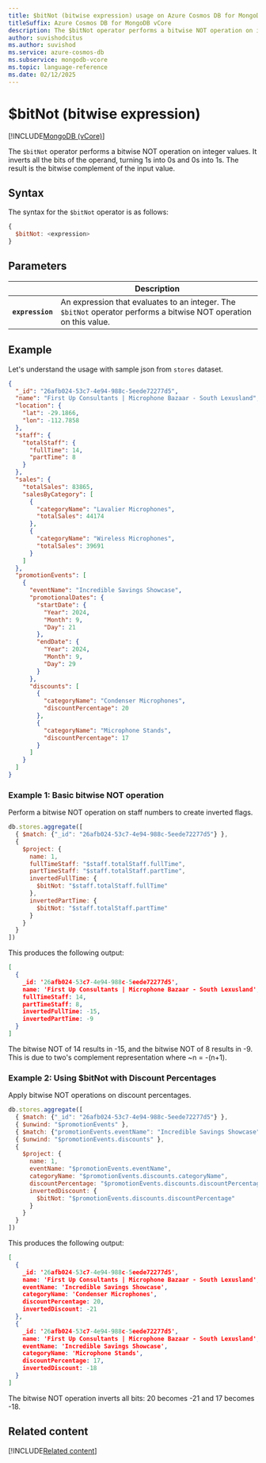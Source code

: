 ```yaml
---
title: $bitNot (bitwise expression) usage on Azure Cosmos DB for MongoDB vCore
titleSuffix: Azure Cosmos DB for MongoDB vCore
description: The $bitNot operator performs a bitwise NOT operation on integer values and returns the result as an integer.
author: suvishodcitus
ms.author: suvishod
ms.service: azure-cosmos-db
ms.subservice: mongodb-vcore
ms.topic: language-reference
ms.date: 02/12/2025
---
```


# $bitNot (bitwise expression)

[!INCLUDE[MongoDB (vCore)](~/reusable-content/ce-skilling/azure/includes/cosmos-db/includes/appliesto-mongodb-vcore.md)]

The `$bitNot` operator performs a bitwise NOT operation on integer values. It inverts all the bits of the operand, turning 1s into 0s and 0s into 1s. The result is the bitwise complement of the input value.

## Syntax

The syntax for the `$bitNot` operator is as follows:

```javascript
{
  $bitNot: <expression>
}
```

## Parameters

| | Description |
| --- | --- |
| **`expression`** | An expression that evaluates to an integer. The `$bitNot` operator performs a bitwise NOT operation on this value. |

## Example

Let's understand the usage with sample json from `stores` dataset.

```json
{
  "_id": "26afb024-53c7-4e94-988c-5eede72277d5",
  "name": "First Up Consultants | Microphone Bazaar - South Lexusland",
  "location": {
    "lat": -29.1866,
    "lon": -112.7858
  },
  "staff": {
    "totalStaff": {
      "fullTime": 14,
      "partTime": 8
    }
  },
  "sales": {
    "totalSales": 83865,
    "salesByCategory": [
      {
        "categoryName": "Lavalier Microphones",
        "totalSales": 44174
      },
      {
        "categoryName": "Wireless Microphones",
        "totalSales": 39691
      }
    ]
  },
  "promotionEvents": [
    {
      "eventName": "Incredible Savings Showcase",
      "promotionalDates": {
        "startDate": {
          "Year": 2024,
          "Month": 9,
          "Day": 21
        },
        "endDate": {
          "Year": 2024,
          "Month": 9,
          "Day": 29
        }
      },
      "discounts": [
        {
          "categoryName": "Condenser Microphones",
          "discountPercentage": 20
        },
        {
          "categoryName": "Microphone Stands",
          "discountPercentage": 17
        }
      ]
    }
  ]
}
```

### Example 1: Basic bitwise NOT operation

Perform a bitwise NOT operation on staff numbers to create inverted flags.

```javascript
db.stores.aggregate([
  { $match: {"_id": "26afb024-53c7-4e94-988c-5eede72277d5"} },
  {
    $project: {
      name: 1,
      fullTimeStaff: "$staff.totalStaff.fullTime",
      partTimeStaff: "$staff.totalStaff.partTime",
      invertedFullTime: {
        $bitNot: "$staff.totalStaff.fullTime"
      },
      invertedPartTime: {
        $bitNot: "$staff.totalStaff.partTime"
      }
    }
  }
])
```

This produces the following output:

```json
[
  {
    _id: '26afb024-53c7-4e94-988c-5eede72277d5',
    name: 'First Up Consultants | Microphone Bazaar - South Lexusland',
    fullTimeStaff: 14,
    partTimeStaff: 8,
    invertedFullTime: -15,
    invertedPartTime: -9
  }
]
```

The bitwise NOT of 14 results in -15, and the bitwise NOT of 8 results in -9. This is due to two's complement representation where ~n = -(n+1).

### Example 2: Using $bitNot with Discount Percentages

Apply bitwise NOT operations on discount percentages.

```javascript
db.stores.aggregate([
  { $match: {"_id": "26afb024-53c7-4e94-988c-5eede72277d5"} },
  { $unwind: "$promotionEvents" },
  { $match: {"promotionEvents.eventName": "Incredible Savings Showcase"} },
  { $unwind: "$promotionEvents.discounts" },
  {
    $project: {
      name: 1,
      eventName: "$promotionEvents.eventName",
      categoryName: "$promotionEvents.discounts.categoryName",
      discountPercentage: "$promotionEvents.discounts.discountPercentage",
      invertedDiscount: {
        $bitNot: "$promotionEvents.discounts.discountPercentage"
      }
    }
  }
])
```

This produces the following output:

```json
[
  {
    _id: '26afb024-53c7-4e94-988c-5eede72277d5',
    name: 'First Up Consultants | Microphone Bazaar - South Lexusland',
    eventName: 'Incredible Savings Showcase',
    categoryName: 'Condenser Microphones',
    discountPercentage: 20,
    invertedDiscount: -21
  },
  {
    _id: '26afb024-53c7-4e94-988c-5eede72277d5',
    name: 'First Up Consultants | Microphone Bazaar - South Lexusland',
    eventName: 'Incredible Savings Showcase',
    categoryName: 'Microphone Stands',
    discountPercentage: 17,
    invertedDiscount: -18
  }
]
```

The bitwise NOT operation inverts all bits: 20 becomes -21 and 17 becomes -18.


## Related content

[!INCLUDE[Related content](../includes/related-content.md)]

